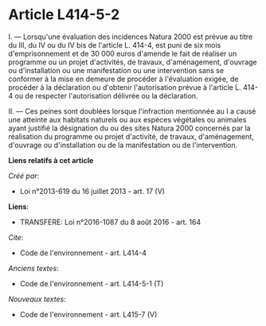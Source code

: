 # Article L414-5-2

I. ― Lorsqu'une évaluation des incidences Natura 2000 est prévue au titre du III, du IV ou du IV bis de l'article L. 414-4,
est puni de six mois d'emprisonnement et de 30 000 euros d'amende le fait de réaliser un programme ou un projet d'activités,
de travaux, d'aménagement, d'ouvrage ou d'installation ou une manifestation ou une intervention sans se conformer à la mise
en demeure de procéder à l'évaluation exigée, de procéder à la déclaration ou d'obtenir l'autorisation prévue à l'article L.
414-4 ou de respecter l'autorisation délivrée ou la déclaration. 

II. ― Ces peines sont doublées lorsque l'infraction mentionnée au I a causé une atteinte aux habitats naturels ou aux espèces
végétales ou animales ayant justifié la désignation du ou des sites Natura 2000 concernés par la réalisation du programme ou
projet d'activité, de travaux, d'aménagement, d'ouvrage ou d'installation ou de la manifestation ou de l'intervention.

**Liens relatifs à cet article**

_Créé par_:

  - Loi n°2013-619 du 16 juillet 2013 - art. 17 (V)

**Liens**:

  - TRANSFERE: Loi n°2016-1087 du 8 août 2016 - art. 164

_Cite_:

  - Code de l'environnement - art. L414-4

_Anciens textes_:

  - Code de l'environnement - art. L414-5-1 (T)

_Nouveaux textes_:

  - Code de l'environnement - art. L415-7 (V)
